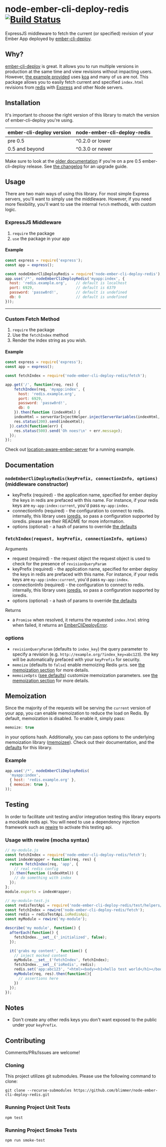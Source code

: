 # node-ember-cli-deploy-redis [![Build Status](https://travis-ci.org/blimmer/node-ember-cli-deploy-redis.svg?branch=master)](https://travis-ci.org/blimmer/node-ember-cli-deploy-redis)

ExpressJS middleware to fetch the current (or specified) revision of your Ember App deployed by [ember-cli-deploy](https://github.com/ember-cli/ember-cli-deploy).

## Why?

[ember-cli-deploy](https://github.com/ember-cli/ember-cli-deploy) is great. It allows you to run
multiple versions in production at the same time and view revisions without impacting users.
However, [the example provided](https://github.com/philipheinser/ember-lightning) uses [koa](http://koajs.com/)
and many of us are not. This package allows you to easily fetch current and specified `index.html`
revisions from [redis](http://redis.io) with [Express](expressjs.com) and other Node servers.

## Installation

It's important to choose the right version of this library to match the version of
ember-cli-deploy you're using.

| ember-cli-deploy version | node-ember-cli-deploy-redis |
|--------------------------|-----------------------------|
| pre 0.5                  | ^0.2.0 or lower             |
| 0.5 and beyond           | ^0.3.0 or newer             |

Make sure to look at the
[older documentation](https://github.com/blimmer/node-ember-cli-deploy-redis/blob/v0.2.0/README.md)
if you're on a pre 0.5 ember-cli-deploy release.
See [the changelog](https://github.com/blimmer/node-ember-cli-deploy-redis/blob/develop/CHANGELOG.md#030---2015-11-07)
for an upgrade guide.

## Usage

There are two main ways of using this library. For most simple Express servers, you'll
want to simply use the middleware. However, if you need more flexibility, you'll
want to use the internal `fetch` methods, with custom logic.

### ExpressJS Middleware

1. `require` the package
2. `use` the package in your app

#### Example

```javascript
const express = require('express');
const app = express();

const nodeEmberCliDeployRedis = require('node-ember-cli-deploy-redis');
app.use('/*', nodeEmberCliDeployRedis('myapp:index', {
  host: 'redis.example.org',    // default is localhost
  port: 6929,                   // default is 6379
  password: 'passw0rd!',        // default is undefined
  db: 0                         // default is undefined
}));
```

<hr>

### Custom Fetch Method

1. `require` the package
2. Use the `fetchIndex` method
3. Render the index string as you wish.

#### Example

```javascript
const express = require('express');
const app = express();

const fetchIndex = require('node-ember-cli-deploy-redis/fetch');

app.get('/', function(req, res) {
    fetchIndex(req, 'myapp:index', {
      host: 'redis.example.org',
      port: 6929,
      password: 'passw0rd!',
      db: 0
    }).then(function (indexHtml) {
    indexHtml = serverVarInjectHelper.injectServerVariables(indexHtml, req);
    res.status(200).send(indexHtml);
  }).catch(function(err) {
    res.status(500).send('Oh noes!\n' + err.message);
  });
});
```
Check out [location-aware-ember-server](https://github.com/blimmer/location-aware-ember-server) for a running example.

## Documentation

### `nodeEmberCliDeployRedis(keyPrefix, connectionInfo, options)` (middleware constructor)

* keyPrefix (required) - the application name, specified for ember deploy
   the keys in redis are prefaced with this name. For instance, if your redis keys are `my-app:index:current`, you'd pass `my-app:index`.
* connectionInfo (required) - the configuration to connect to redis.
   internally, this library uses [ioredis](https://github.com/luin/ioredis), so pass a configuration supported by ioredis. please see their README for more information.
* options (optional) - a hash of params to override [the defaults](https://github.com/blimmer/node-ember-cli-deploy-redis/blob/develop/README.md#options)

### `fetchIndex(request, keyPrefix, connectionInfo, options)`

Arguments

* request (required) - the request object
   the request object is used to check for the presence of `revisionQueryParam`
* keyPrefix (required) - the application name, specified for ember deploy
   the keys in redis are prefaced with this name. For instance, if your redis keys are `my-app:index:current`, you'd pass `my-app:index`.
* connectionInfo (required) - the configuration to connect to redis.
   internally, this library uses [ioredis](https://github.com/luin/ioredis), so pass a configuration supported by ioredis.
* options (optional) - a hash of params to override [the defaults](https://github.com/blimmer/node-ember-cli-deploy-redis/blob/develop/README.md#options)

Returns

* a `Promise`
   when resolved, it returns the requested `index.html` string
   when failed, it returns an [EmberCliDeployError](https://github.com/blimmer/node-ember-cli-deploy-redis/blob/develop/errors/ember-cli-deploy-error.js).

### options

* `revisionQueryParam` (defaults to `index_key`)
   the query parameter to specify a revision (e.g. `http://example.org/?index_key=abc123`). the key will be automatically prefaced with your `keyPrefix` for security.
* `memoize` (defaults to `false`)
   enable memoizing Redis `get`s. see [the memoization section](#Memoization) for more details.
* `memoizeOpts` ([see defaults](https://github.com/blimmer/node-ember-cli-deploy-redis/blob/master/fetch.js#L18))
   customize memoization parameters. see [the memoization section](#Memoization) for more details.

## Memoization

Since the majority of the requests will be serving the `current` version of your
app, you can enable memoization to reduce the load on Redis. By default, memoization
is disabled. To enable it, simply pass:

```javascript
memoize: true
```

in your options hash. Additionally, you can pass options to the underlying memoization
library ([memoizee](https://github.com/medikoo/memoizee)). Check out their documentation,
and the [defaults](https://github.com/blimmer/node-ember-cli-deploy-redis/blob/master/fetch.js#L18)
for this library.

### Example

```javascript
app.use('/*', nodeEmberCliDeployRedis(
  'myapp:index',
  { host: 'redis.example.org' },
  { memoize: true },
));
```

## Testing

In order to facilitate unit testing and/or integration testing this
library exports a mockable redis api.  You will need to use a
dependency injection framework such as
[rewire](https://github.com/jhnns/rewire) to activate this testing api.

### Usage with rewire (mocha syntax)

```javascript
// my-module.js
const fetchIndex = require('node-ember-cli-deploy-redis/fetch');
const indexWrapper = function(req, res) {
  return fetchIndex(req, 'app', {
    // real redis config
  }).then(function (indexHtml)) {
    // do something with index
  });
};
module.exports = indexWrapper;

// my-module-test.js
const redisTestApi = require('node-ember-cli-deploy-redis/test/helpers/test-api');
const fetchIndex = rewire('node-ember-cli-deploy-redis/fetch');
const redis = redisTestApi.ioRedisApi;
const myModule = rewire('my-module');

describe('my module', function() {
  afterEach(function() {
    fetchIndex.__set__('_initialized', false);
  });

  it('grabs my content', function() {
    // inject mocked content
    myModule.__set__('fetchIndex', fetchIndex);
    fetchIndex.__set__('ioRedis', redis);
    redis.set('app:abc123', "<html><body><h1>hello test world</h1></body></html>");
    myModule(req, res).then(function(){
      // assertions here
    })
  });
});
```

## Notes

* Don't create any other redis keys you don't want exposed to the public under your `keyPrefix`.

## Contributing

Comments/PRs/Issues are welcome!

### Cloning

This project utilizes git submodules. Please use the following command to clone:

```console
git clone --recurse-submodules https://github.com/blimmer/node-ember-cli-deploy-redis.git
```

### Running Project Unit Tests

```console
npm test
```

### Running Project Smoke Tests

```console
npm run smoke-test
```
